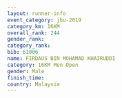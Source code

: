 ```yaml
---
layout: runner-info 
event_category: jbu-2019 
category_km: 16KM  
overall_rank: 244
gender_rank: 
category_rank: 
bib: 61006
name: FIRDAUS BIN MOHAMAD KHAIRUDDI
category: 16KM Men Open
gender: Male
finish_time: 
country: Malaysia
---
```

